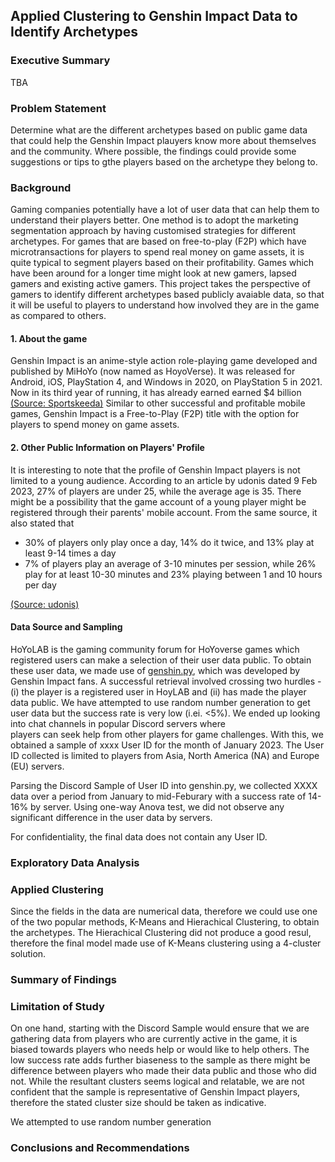 ## Applied Clustering to Genshin Impact Data to Identify Archetypes

### Executive Summary

TBA

### Problem Statement

Determine what are the different archetypes based on public game data that could help the Genshin Impact plauyers know more about themselves and the community. Where possible, the findings could provide some suggestions or tips to gthe players based on the archetype they belong to.

### Background

Gaming companies potentially have a lot of user data that can help them to understand their players better. One method is to adopt the marketing segmentation approach by having customised strategies for different archetypes. For games that are based on free-to-play (F2P) which have microtransactions for players to spend real money on game assets, it is quite typical to segment players based on their profitability. Games which have been around for a longer time might look at new gamers, lapsed gamers and existing active gamers. This project takes the perspective of gamers to identify different archetypes based publicly avaiable data, so that it will be useful to players to understand how involved they are in the game as compared to others.

#### 1. About the game

Genshin Impact is an anime-style action role-playing game developed and published by MiHoYo (now named as HoyoVerse). It was released for Android, iOS, PlayStation 4, and Windows in 2020, on PlayStation 5 in 2021. Now in its third year of running, it has already earned earned $4 billion [(Source: Sportskeeda)](https://www.sportskeeda.com/esports/news-genshin-impact-among-successful-mobile-games-ever-earned-4-billion-2023#:~:text=According%20to%20Sensor%20Tower's%20latest,%241.4%20billion%20came%20from%20ChinaGenshin) Similar to other successful and profitable mobile games, Genshin Impact is a Free-to-Play (F2P) title with the option for players to spend money on game assets.

#### 2. Other Public Information on Players' Profile

It is interesting to note that the profile of Genshin Impact players is not limited to a young audience. According to an article by udonis dated 9 Feb 2023, 27% of players are under 25, while the average age is 35. There might be a possibility that the game account of a young player might be registered through their parents' mobile account. From the same source, it also stated that 
- 30% of players only play once a day, 14% do it twice, and 13% play at least 9-14 times a day
- 7% of players play an average of 3-10 minutes per session, while 26% play for at least 10-30 minutes and 23% playing between 1 and 10 hours per day

[(Source: udonis)](https://www.blog.udonis.co/mobile-marketing/mobile-games/genshin-impact-advertising#:~:text=Genshin%20Impact%20Demographics&text=The%20gender%20distribution%20is%20quite,the%20average%20age%20is%2035) 

#### Data Source and Sampling

HoYoLAB is the gaming community forum for HoYoverse games which registered users can make a selection of their user data public. To obtain these user data, we made use of [genshin.py](https://pypi.org/project/genshin), which was developed by Genshin Impact fans. A successful retrieval involved crossing two hurdles - (i) the player is a registered user in HoyLAB and (ii) has made the player data public. We have attempted to use random number generation to get user data but the success rate is very low (i.ei. <5%). We ended up looking into chat channels in popular Discord servers where  
players can seek help from other players for game challenges. With this, we obtained a sample of xxxx User ID for the month of January 2023. The User ID collected is limited to players from Asia, North America (NA) and Europe (EU) servers.

Parsing the Discord Sample of User ID into genshin.py, we collected XXXX data over a period from January to mid-Feburary with a success rate of 14-16% by server. Using one-way Anova test, we did not observe any significant difference in the user data by servers.

For confidentiality, the final data does not contain any User ID.

### Exploratory Data Analysis


### Applied Clustering

Since the fields in the data are numerical data, therefore we could use one of the two popular methods, K-Means and Hierachical Clustering, to obtain the archetypes. The Hierachical Clustering did not produce a good resul, therefore the final model made use of K-Means clustering using a 4-cluster solution.

### Summary of Findings

### Limitation of Study

On one hand, starting with the Discord Sample would ensure that we are gathering data from players who are currently active in the game, it is biased towards players who needs help or would like to help others. The low success rate adds further biaseness to the sample as there might be difference between players who made their data public and those who did not. While the resultant clusters seems logical and relatable, we are not confident that the sample is representative of Genshin Impact players, therefore the stated cluster size should be taken as indicative.

We attempted to use random number generation 


### Conclusions and Recommendations
